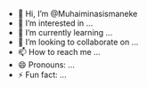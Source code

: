- 👋 Hi, I’m @Muhaiminasismaneke
- 👀 I’m interested in ...
- 🌱 I’m currently learning ...
- 💞️ I’m looking to collaborate on ...
- 📫 How to reach me ...
- 😄 Pronouns: ...
- ⚡ Fun fact: ...

<!---
Muhaiminasismaneke/Muhaiminasismaneke is a ✨ special ✨ repository because its `README.md` (this file) appears on your GitHub profile.
You can click the Preview link to take a look at your changes.
--->
